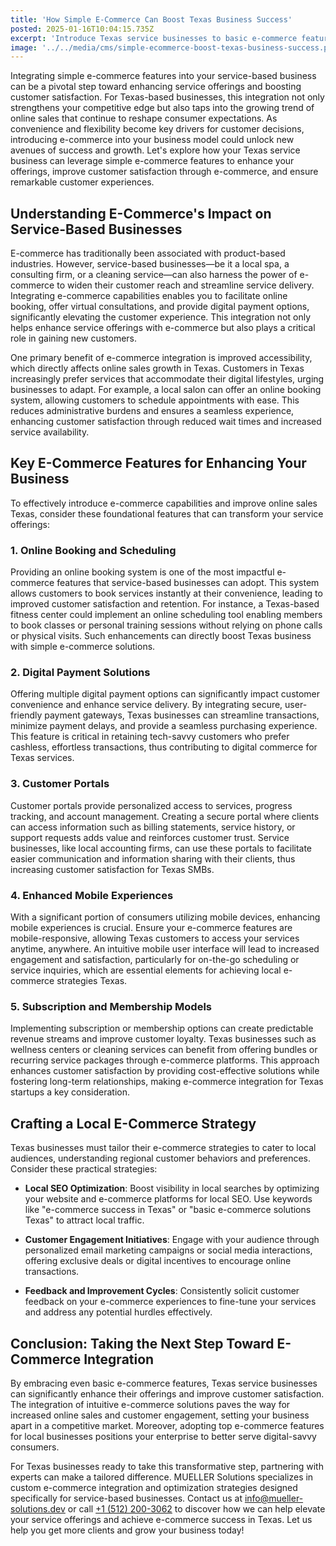 ```yaml
---
title: 'How Simple E-Commerce Can Boost Texas Business Success'
posted: 2025-01-16T10:04:15.735Z
excerpt: 'Introduce Texas service businesses to basic e-commerce features that can enhance their service offerings and improve overall customer satisfaction.'
image: '../../media/cms/simple-ecommerce-boost-texas-business-success.png'
---
```


Integrating simple e-commerce features into your service-based business can be a pivotal step toward enhancing service offerings and boosting customer satisfaction. For Texas-based businesses, this integration not only strengthens your competitive edge but also taps into the growing trend of online sales that continue to reshape consumer expectations. As convenience and flexibility become key drivers for customer decisions, introducing e-commerce into your business model could unlock new avenues of success and growth. Let's explore how your Texas service business can leverage simple e-commerce features to enhance your offerings, improve customer satisfaction through e-commerce, and ensure remarkable customer experiences.

## Understanding E-Commerce's Impact on Service-Based Businesses

E-commerce has traditionally been associated with product-based industries. However, service-based businesses—be it a local spa, a consulting firm, or a cleaning service—can also harness the power of e-commerce to widen their customer reach and streamline service delivery. Integrating e-commerce capabilities enables you to facilitate online booking, offer virtual consultations, and provide digital payment options, significantly elevating the customer experience. This integration not only helps enhance service offerings with e-commerce but also plays a critical role in gaining new customers.

One primary benefit of e-commerce integration is improved accessibility, which directly affects online sales growth in Texas. Customers in Texas increasingly prefer services that accommodate their digital lifestyles, urging businesses to adapt. For example, a local salon can offer an online booking system, allowing customers to schedule appointments with ease. This reduces administrative burdens and ensures a seamless experience, enhancing customer satisfaction through reduced wait times and increased service availability.

## Key E-Commerce Features for Enhancing Your Business

To effectively introduce e-commerce capabilities and improve online sales Texas, consider these foundational features that can transform your service offerings:

### 1. Online Booking and Scheduling

Providing an online booking system is one of the most impactful e-commerce features that service-based businesses can adopt. This system allows customers to book services instantly at their convenience, leading to improved customer satisfaction and retention. For instance, a Texas-based fitness center could implement an online scheduling tool enabling members to book classes or personal training sessions without relying on phone calls or physical visits. Such enhancements can directly boost Texas business with simple e-commerce solutions.

### 2. Digital Payment Solutions

Offering multiple digital payment options can significantly impact customer convenience and enhance service delivery. By integrating secure, user-friendly payment gateways, Texas businesses can streamline transactions, minimize payment delays, and provide a seamless purchasing experience. This feature is critical in retaining tech-savvy customers who prefer cashless, effortless transactions, thus contributing to digital commerce for Texas services.

### 3. Customer Portals

Customer portals provide personalized access to services, progress tracking, and account management. Creating a secure portal where clients can access information such as billing statements, service history, or support requests adds value and reinforces customer trust. Service businesses, like local accounting firms, can use these portals to facilitate easier communication and information sharing with their clients, thus increasing customer satisfaction for Texas SMBs.

### 4. Enhanced Mobile Experiences

With a significant portion of consumers utilizing mobile devices, enhancing mobile experiences is crucial. Ensure your e-commerce features are mobile-responsive, allowing Texas customers to access your services anytime, anywhere. An intuitive mobile user interface will lead to increased engagement and satisfaction, particularly for on-the-go scheduling or service inquiries, which are essential elements for achieving local e-commerce strategies Texas.

### 5. Subscription and Membership Models

Implementing subscription or membership options can create predictable revenue streams and improve customer loyalty. Texas businesses such as wellness centers or cleaning services can benefit from offering bundles or recurring service packages through e-commerce platforms. This approach enhances customer satisfaction by providing cost-effective solutions while fostering long-term relationships, making e-commerce integration for Texas startups a key consideration.

## Crafting a Local E-Commerce Strategy

Texas businesses must tailor their e-commerce strategies to cater to local audiences, understanding regional customer behaviors and preferences. Consider these practical strategies:

- **Local SEO Optimization**: Boost visibility in local searches by optimizing your website and e-commerce platforms for local SEO. Use keywords like "e-commerce success in Texas" or "basic e-commerce solutions Texas" to attract local traffic.

- **Customer Engagement Initiatives**: Engage with your audience through personalized email marketing campaigns or social media interactions, offering exclusive deals or digital incentives to encourage online transactions.

- **Feedback and Improvement Cycles**: Consistently solicit customer feedback on your e-commerce experiences to fine-tune your services and address any potential hurdles effectively.

## Conclusion: Taking the Next Step Toward E-Commerce Integration

By embracing even basic e-commerce features, Texas service businesses can significantly enhance their offerings and improve customer satisfaction. The integration of intuitive e-commerce solutions paves the way for increased online sales and customer engagement, setting your business apart in a competitive market. Moreover, adopting top e-commerce features for local businesses positions your enterprise to better serve digital-savvy consumers.

For Texas businesses ready to take this transformative step, partnering with experts can make a tailored difference. MUELLER Solutions specializes in custom e-commerce integration and optimization strategies designed specifically for service-based businesses. Contact us at [info@mueller-solutions.dev](mailto:info@mueller-solutions.dev) or call [+1 (512) 200-3062](tel:+15122003062) to discover how we can help elevate your service offerings and achieve e-commerce success in Texas. Let us help you get more clients and grow your business today!
